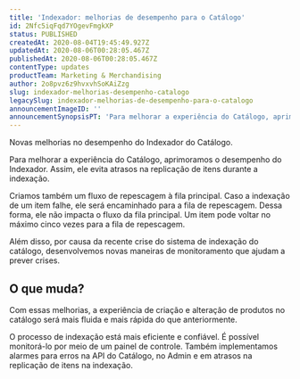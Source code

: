 ```yaml
---
title: 'Indexador: melhorias de desempenho para o Catálogo'
id: 2Nfc5iqFqd7YOgevFmgkXP
status: PUBLISHED
createdAt: 2020-08-04T19:45:49.927Z
updatedAt: 2020-08-06T00:28:05.467Z
publishedAt: 2020-08-06T00:28:05.467Z
contentType: updates
productTeam: Marketing & Merchandising
author: 2o8pvz6z9hvxvhSoKAiZzg
slug: indexador-melhorias-desempenho-catalogo
legacySlug: indexador-melhorias-de-desempenho-para-o-catalogo
announcementImageID: ''
announcementSynopsisPT: 'Para melhorar a experiência do Catálogo, aprimoramos o desempenho do Indexador.'
---
```


Novas melhorias no desempenho do Indexador do Catálogo.

Para melhorar a experiência do Catálogo, aprimoramos o desempenho do Indexador. Assim, ele evita atrasos na replicação de itens durante a indexação. 

Criamos também um fluxo de repescagem à fila principal. Caso a indexação de um item falhe, ele será encaminhado para a fila de repescagem. Dessa forma, ele não impacta o fluxo da fila principal. Um item pode voltar no máximo cinco vezes para a fila de repescagem.

Além disso, por causa da recente crise do sistema de indexação do catálogo, desenvolvemos novas maneiras de monitoramento que ajudam a prever crises.

## O que muda?
Com essas melhorias, a experiência de criação e alteração de produtos no catálogo será mais fluida e mais rápida do que anteriormente.

O processo de indexação está mais eficiente e confiável. É possível monitorá-lo por meio de um painel de controle. Também implementamos alarmes para erros na API do Catálogo, no Admin e em atrasos na replicação de itens na indexação.

